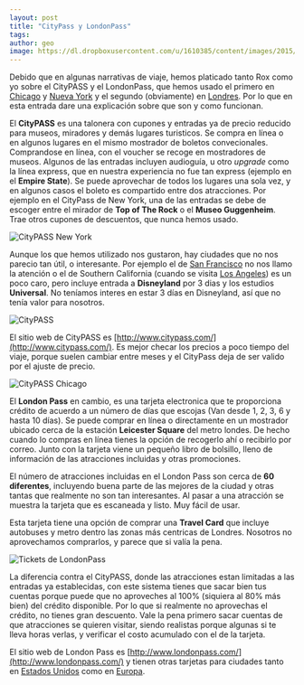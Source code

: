 ```yaml
---
layout: post
title: "CityPass y LondonPass"
tags: 
author: geo
image: https://dl.dropboxusercontent.com/u/1610385/content/images/2015/02/IMG_20150203_182040221-1.jpg
---
```

Debido que en algunas narrativas de viaje, hemos platicado tanto Rox como yo sobre el CityPASS y el LondonPass, que hemos usado el primero en [Chicago](/tag/chicago) y [Nueva York](/tag/new-york) y el segundo (obviamente) en [Londres](/tag/londres). Por lo que en esta entrada dare una explicación sobre que son y como funcionan.

El **CityPASS** es una talonera con cupones y entradas ya de precio reducido para museos, miradores y demás lugares turisticos. Se compra en línea o en algunos lugares en el mismo mostrador de boletos convecionales. Comprandose en línea, con el voucher se recoge en mostradores de museos. Algunos de las entradas incluyen audioguía, u otro *upgrade* como la línea express, que en nuestra experiencia no fue tan express (ejemplo en el **Empire State**). Se puede aprovechar de todos los lugares una sola vez, y en algunos casos el boleto es compartido entre dos atracciones. Por ejemplo en el CityPass de New York, una de las entradas se debe de escoger entre el mirador de **Top of The Rock** o el **Museo Guggenheim**. Trae otros cupones de descuentos, que nunca hemos usado.

![CityPASS New York](https://dl.dropboxusercontent.com/u/1610385/content/images/2015/02/IMG_20150203_182040221.jpg)

Aunque los que hemos utilizado nos gustaron, hay ciudades que no nos parecio tan útil, o interesante. Por ejemplo el de [San Francisco](/tag/san-francisco) no nos llamo la atención o el de Southern California (cuando se visita [Los Angeles](/tag/los-angeles)) es un poco caro, pero incluye entrada a **Disneyland** por 3 dias y los estudios **Universal**. No teníamos interes en estar 3 días en Disneyland, así que no tenía valor para nosotros.

![CityPASS](https://dl.dropboxusercontent.com/u/1610385/content/images/2015/02/IMG_20150203_182106797.jpg)

El sitio web de CityPASS es [http://www.citypass.com/](http://www.citypass.com/). Es mejor checar los precios a poco tiempo del viaje, porque suelen cambiar entre meses y el CityPass deja de ser valido por el ajuste de precio.

![CityPASS Chicago](https://dl.dropboxusercontent.com/u/1610385/content/images/2015/02/IMG_20150203_182617607.jpg)

El **London Pass** en cambio, es una tarjeta electronica que te proporciona crédito de acuerdo a un número de días que escojas (Van desde 1, 2, 3, 6 y hasta 10 días). Se puede comprar en línea o directamente en un mostrador ubicado cerca de la estación **Leicester Square** del metro londes. De hecho cuando lo compras en línea tienes la opción de recogerlo ahí o recibirlo por correo. Junto con la tarjeta viene un pequeño libro de bolsillo, lleno de información de las atracciones incluidas y otras promociones.

El número de atracciones incluidas en el London Pass son cerca de **60 diferentes**, incluyendo buena parte de las mejores de la ciudad y otras tantas que realmente no son tan interesantes. Al pasar a una atracción se muestra la tarjeta que es escaneada y listo. Muy fácil de usar.

Esta tarjeta tiene una opción de comprar una **Travel Card** que incluye autobuses y metro dentro las zonas más centricas de Londres. Nosotros no aprovechamos comprarlos, y parece que si valía la pena.

![Tickets de LondonPass](https://dl.dropboxusercontent.com/u/1610385/content/images/2015/02/2014-12-27-20-53-00.jpg)

La diferencia contra el CityPASS, donde las atracciones estan limitadas a las entradas ya establecidas, con este sistema tienes que sacar bien tus cuentas porque puede que no aproveches al 100% (siquiera al 80% más bien) del crédito disponible. Por lo que si realmente no aprovechas el crédito, no tienes gran descuento. Vale la pena primero sacar cuentas de que atracciones se quieren visitar, siendo realistas porque algunas si te lleva horas verlas, y verificar el costo acumulado con el de la tarjeta. 

El sitio web de London Pass es [http://www.londonpass.com/](http://www.londonpass.com/) y tienen otras tarjetas para ciudades tanto en [Estados Unidos](/tag/estados-unidos) como en [Europa](/tag/europa).